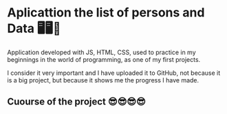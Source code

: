 # __Aplicattion the list of persons and Data__ 🖥️🖥️🏴

Application developed with JS, HTML, CSS, used to practice in my beginnings in the world of programming, as one of my first projects.

I consider it very important and I have uploaded it to GitHub, not because it is a big project, but because it shows me the progress I have made.

## Cuourse of the project 😎😎😎😎





